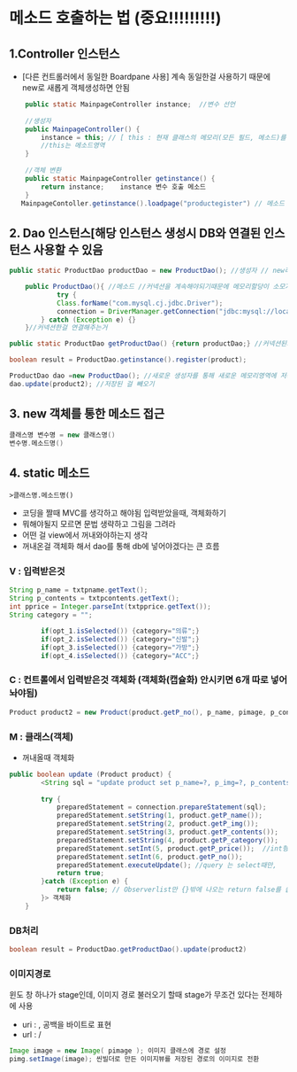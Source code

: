 # 메소드 호출하는 법 (중요!!!!!!!!!)

## 1.Controller 인스턴스 
* [다른 컨트롤러에서 동일한 Boardpane 사용] 계속 동일한걸 사용하기 때문에  new로 새롭게 객체생성하면 안됨
``` java
    public static MainpageController instance;	//변수 선언
	
    //생성자
    public MainpageController() {
    	instance = this; // [ this : 현재 클래스의 메모리(모든 필드, 메소드)를 instance변수에 할당 ]  동일한 Boardpane사용하기 위해서 this사용
		//this는 메소드영역
    }
    
    //객체 변환
    public static MainpageController getinstance() {
    	return instance;	instance 변수 호출 메소드
    }
   MainpageContoller.getinstance().loadpage("productegister") // 메소드 실행하기
```
## 2. Dao 인스턴스[해당 인스턴스 생성시 DB와 연결된 인스턴스 사용할 수 있음   
``` java
public static ProductDao productDao = new ProductDao(); //생성자 // new라서 스택영역으로 이동

	public ProductDao(){ //메소드 //커넥션을 계속해야되기때문에 메모리할당이 소모가 많이 돼서 클래스에 커넥션 생성자를 만들어놓은것
			try {
			Class.forName("com.mysql.cj.jdbc.Driver");
			connection = DriverManager.getConnection("jdbc:mysql://localhost:3307/javafx?serverTimezone=UTC", "root", "1234");
		} catch (Exception e) {}
	}//커넥션한걸 연결해주는거

public static ProductDao getProductDao() {return productDao;} //커넥션된거 호출

boolean result = ProductDao.getinstance().register(product);

ProductDao dao =new ProductDao(); //새로운 생성자를 통해 새로운 메모리영역에 저장
dao.update(product2); //저장된 걸 빼오기   
```
## 3. new 객체를 통한 메소드 접근   
``` java
클래스명 변수명 = new 클래스명()
변수명.메소드명()
```
## 4. static 메소드   
	>클래스명.메소드명()

* 코딩을 짤때 MVC를 생각하고 해야됨 입력받았을때, 객체화하기<br>
* 뭐해야될지 모르면 문법 생략하고 그림을 그려라<br>
* 어떤 걸 view에서 꺼내와야하는지 생각<br>
* 꺼내온걸 객체화 해서 dao를 통해 db에 넣어야겠다는 큰 흐름<br> 

### V : 입력받은것
```java
String p_name = txtpname.getText();
String p_contents = txtpcontents.getText();
int pprice = Integer.parseInt(txtpprice.getText());
String category = "";

    	if(opt_1.isSelected()) {category="의류";}
    	if(opt_2.isSelected()) {category="신발";}
    	if(opt_3.isSelected()) {category="가방";}
    	if(opt_4.isSelected()) {category="ACC";}
```   	
### C : 컨트롤에서 입력받은것 객체화 (객체화(캡슐화) 안시키면 6개 따로 넣어놔야됨)
```java
Product product2 = new Product(product.getP_no(), p_name, pimage, p_contents, category, pprice, 0, "0", 0); //자료형이 int형인지 아닌지
```
### M : 클래스(객체)<br>
* 꺼내올때 객체화<br>
```java
public boolean update (Product product) {
		<String sql = "update product set p_name=?, p_img=?, p_contents=?, p_category=?, p_price=? where p_no=?";
		
		try {
			preparedStatement = connection.prepareStatement(sql);
			preparedStatement.setString(1, product.getP_name());
			preparedStatement.setString(2, product.getP_img());
			preparedStatement.setString(3, product.getP_contents());
			preparedStatement.setString(4, product.getP_category());
			preparedStatement.setInt(5, product.getP_price());  //int형인지 아닌지
			preparedStatement.setInt(6, product.getP_no());
			preparedStatement.executeUpdate(); //query 는 select때만,
			return true;
		}catch (Exception e) {
			return false; // Observerlist만 {}밖에 나오는 return false를 씁니다. 
		}> 객체화
	}
```
### DB처리
```java
boolean result = ProductDao.getProductDao().update(product2)
```

### 이미지경로
윈도 창 하나가 stage인데, 이미지 경로 불러오기 할때 stage가 무조건 있다는 전제하에 사용<br>
* uri : \, 공백을 바이트로 표현<br>
* url : /<br>
```java
Image image = new Image( pimage ); 이미지 클래스에 경로 설정
pimg.setImage(image); 씬빌더로 만든 이미지뷰를 저장된 경로의 이미지로 전환
```
